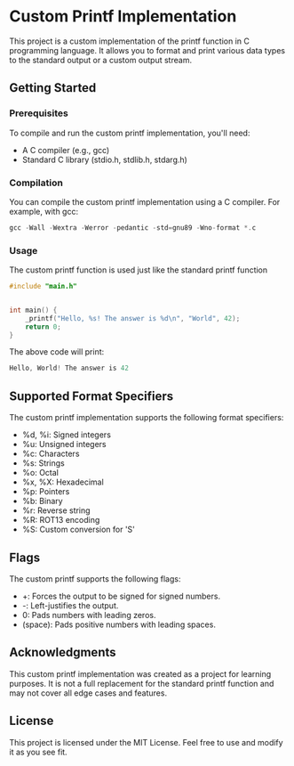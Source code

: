 # Custom Printf Implementation
This project is a custom implementation of the printf function in C programming language. It allows you to format and print various data types to the standard output or a custom output stream.

## Getting Started
### Prerequisites


To compile and run the custom printf implementation, you'll need:

- A C compiler (e.g., gcc)
- Standard C library (stdio.h, stdlib.h, stdarg.h)

### Compilation


You can compile the custom printf implementation using a C compiler. For example, with gcc:

```C
gcc -Wall -Wextra -Werror -pedantic -std=gnu89 -Wno-format *.c
```


### Usage


The custom printf function is used just like the standard printf function
```C
#include "main.h"


int main() {
    _printf("Hello, %s! The answer is %d\n", "World", 42);
    return 0;
}
```
The above code will print:

```C
Hello, World! The answer is 42
```


## Supported Format Specifiers


The custom printf implementation supports the following format specifiers:

- %d, %i: Signed integers
- %u: Unsigned integers
- %c: Characters
- %s: Strings
- %o: Octal
- %x, %X: Hexadecimal
- %p: Pointers
- %b: Binary
- %r: Reverse string
- %R: ROT13 encoding
- %S: Custom conversion for 'S'

## Flags


The custom printf supports the following flags:

- +: Forces the output to be signed for signed numbers.
- -: Left-justifies the output.
- 0: Pads numbers with leading zeros.
- (space): Pads positive numbers with leading spaces.


## Acknowledgments


This custom printf implementation was created as a project for learning purposes. It is not a full replacement for the standard printf function and may not cover all edge cases and features.

## License


This project is licensed under the MIT License. Feel free to use and modify it as you see fit.
